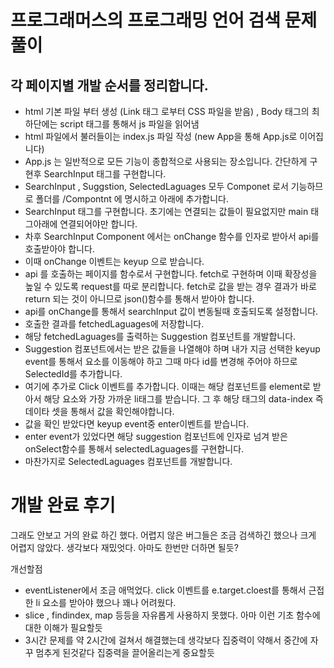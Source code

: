 # 프로그래머스의 프로그래밍 언어 검색 문제 풀이

## 각 페이지별 개발 순서를 정리합니다.

- html 기본 파일 부터 생성 (Link 태그 로부터 CSS 파일을 받음) , Body 태그의 최하단에는 script 태그를 통해서 js 파일을 읽어냄
- html 파일에서 불러들이는 index.js 파일 작성 (new App을 통해 App.js로 이어집니다)
- App.js 는 일반적으로 모든 기능이 종합적으로 사용되는 장소입니다. 간단하게 구현후 SearchInput 태그를 구현합니다.
- SearchInput , Suggstion, SelectedLaguages 모두 Componet 로서 기능하므로 폴더를 /Compontnt 에 명시하고 아래에 추가합니다.
- SearchInput 태그를 구현합니다. 초기에는 연결되는 값들이 필요없지만 main 태그아래에 연결되어야만 합니다.
- 차후 SearchInput Component 에서는 onChange 함수를 인자로 받아서 api를 호출받아야 합니다.
- 이때 onChange 이벤트는 keyup 으로 받습니다.
- api 를 호출하는 페이지를 함수로서 구현합니다. fetch로 구현하며 이때 확장성을 높일 수 있도록 request를 따로 분리합니다. fetch로 값을 받는 경우 결과가 바로 return 되는 것이 아니므로 json()함수를 통해서 받아야 합니다.
- api를 onChange를 통해서 searchInput 값이 변동될때 호출되도록 설정합니다.
- 호출한 결과를 fetchedLaguages에 저장합니다.
- 해당 fetchedLaguages를 출력하는 Suggestion 컴포넌트를 개발합니다.
- Suggestion 컴포넌트에서는 받은 값들을 나열해야 하며 내가 지금 선택한 keyup event를 통해서 요소를 이동해야 하고 그때 마다 id를 변경해 주어야 하므로 SelectedId를 추가합니다.
- 여기에 추가로 Click 이벤트를 추가합니다. 이때는 해당 컴포넌트를 element로 받아서 해당 요소와 가장 가까운 li태그를 받습니다. 그 후 해당 태그의 data-index 즉 데이타 셋을 통해서 값을 확인해야합니다.
- 값을 확인 받았다면 keyup event중 enter이벤트를 받습니다.
- enter event가 있었다면 해당 suggestion 컴포넌트에 인자로 넘겨 받은 onSelect함수를 통해서 selectedLaguages를 구현합니다.
- 마찬가지로 SelectedLaguages 컴포넌트를 개발합니다.

# 개발 완료 후기

그래도 안보고 거의 완료 하긴 했다. 어렵지 않은 버그들은 조금 검색하긴 했으나 크게 어렵지 않았다.
생각보다 재밌엇다. 아마도 한번만 더하면 될듯?

개선할점

- eventListener에서 조금 애먹었다. click 이벤트를 e.target.cloest를 통해서 근접한 li 요소를 받아야 했으나 꽤나 어려웠다.
- slice , findindex, map 등등을 자유롭게 사용하지 못했다. 아마 이런 기초 함수에 대한 이해가 필요할듯
- 3시간 문제를 약 2시간에 걸쳐서 해결했는데 생각보다 집중력이 약해서 중간에 자꾸 멈추게 된것같다 집중력을 끌어올리는게 중요할듯
